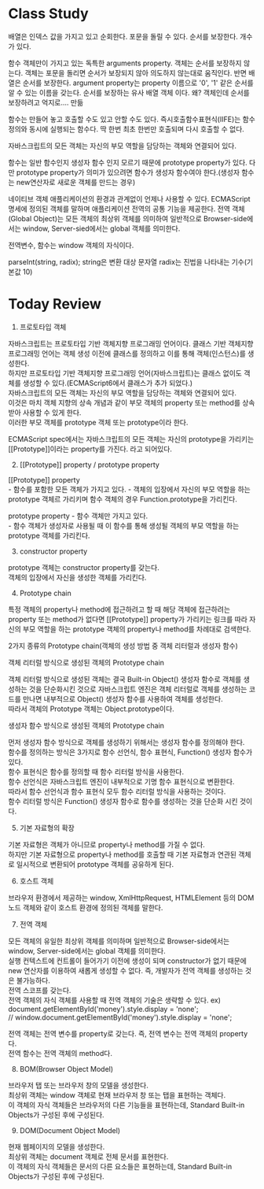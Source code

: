 # Class Study

배열은 인덱스 값을 가지고 있고 순회한다. 포문을 돌릴 수 있다. 순서를 보장한다. 개수가 있다.

함수 객체만이 가지고 있는 독특한 arguments property.
객체는 순서를 보장하지 않는다. 객체는 포문을 돌리면 순서가 보장되지 않아 의도하지 않는대로 움직인다.
반면 배열은 순서를 보장한다. 
argument property는 property 이름으로 '0', '1' 같은 순서를 알 수 있는 이름을 갖는다.
순서를 보장하는 유사 배열 객체 이다. 왜? 객체인데 순서를 보장하려고 억지로.... 만듦

함수는 만들어 놓고 호출할 수도 있고 안할 수도 있다.
즉시호출함수표현식(IIFE)는
함수 정의와 동시에 실행되는 함수다. 딱 한번 최초 한번만 호출되며 다시 호출할 수 없다.


자바스크립트의 모든 객체는 자신의 부모 역할을 담당하는 객체와 연결되어 있다. 

함수는 일반 함수인지 생성자 함수 인지 모르기 때문에 prototype property가 있다.
다만 prototype property가 의미가 있으려면 함수가 생성자 함수여야 한다.(생성자 함수는 new연산자로 새로운 객체를 만드는 경우)

네이티브 객체
애플리케이션의 환경과 관계없이 언제나 사용할 수 있다.
ECMAScript 명세에 정의된 객체를 말하며 애플리케이션 전역의 공통 기능을 제공한다.
전역 객체(Global Object)는 모든 객체의 최상위 객체를 의미하여 일반적으로 Browser-side에서는 window, Server-sied에서는 global 객체를 의미한다.

전역변수, 함수는 window 객체의 자식이다.

parseInt(string, radix);
string은 변환 대상 문자열
radix는 진법을 나타내는 기수(기본값 10)

# Today Review

1. 프로토타입 객체

자바스크립트는 프로토타입 기반 객체지향 프로그래밍 언어이다.
클래스 기반 객체지향 프로그래밍 언어는 객체 생성 이전에 클래스를 정의하고 이를 통해 객체(인스턴스)를 생성한다.  
하지만 프로토타입 기반 객체지향 프로그래밍 언어(자바스크립트)는 클래스 없이도 객체를 생성할 수 있다.(ECMAScript6에서 클래스가 추가 되었다.)  
자바스크립트의 모든 객체는 자신의 부모 역할을 담당하는 객체와 연결되어 있다.  
이것은 마치 객체 지향의 상속 개념과 같이 부모 객체의 property 또는 method를 상속받아 사용할 수 있게 한다.  
이러한 부모 객체를 prototype 객체 또는 prototype이라 한다.  

ECMAScript spec에서는 자바스크립트의 모든 객체는 자신의 prototype을 가리키는 [[Prototype]]이라는 property를 가진다. 라고 되어있다.

2. [[Prototype]] property / prototype property

[[Prototype]] property  
    - 함수를 포함한 모든 객체가 가지고 있다.
    - 객체의 입장에서 자신의 부모 역할을 하는 prototype 객체르 가리키며 함수 객체의 경우 Function.prototype을 가리킨다.  

prototype property
    - 함수 객체만 가지고 있다.  
    - 함수 객체가 생성자로 사용될 때 이 함수를 통해 생성될 객체의 부모 역할을 하는 prototype 객체를 가리킨다.  

3. constructor property

prototype 객체는 constructor property를 갖는다.  
객체의 입장에서 자신을 생성한 객체를 가리킨다.  

4. Prototype chain

특정 객체의 property나 method에 접근하려고 할 때 해당 객체에 접근하려는 property 또는 method가 없다면 [[Prototype]] property가 가리키는 링크를 따라 자신의 부모 역할을 하는 prototype 객체의 property나 method를 차례대로 검색한다.  

2가지 종류의 Prototype chain(객체의 생성 방법 중 객체 리터럴과 생성자 함수)  

객체 리터럴 방식으로 생성된 객체의 Prototype chain

객체 리터럴 방식으로 생성된 객체는 결국 Built-in Object() 생성자 함수로 객체를 생성하는 것을 단순화시킨 것으로 자바스크립트 엔진은 객체 리터럴로 객체를 생성하는 코드를 만나면 내부적으로 Object() 생성자 함수를 사용하여 객체를 생성한다.  
따라서 객체의 Prototype 객체는 Object.prototype이다.  

생성자 함수 방식으로 생성된 객체의 Prototype chain

먼저 생성자 함수 방식으로 객체를 생성하기 위해서는 생성자 함수를 정의해야 한다.  
함수를 정의하는 방식은 3가지로 함수 선언식, 함수 표현식, Function() 생성자 함수가 있다.  
함수 표현식은 함수를 정의할 때 함수 리터럴 방식을 사용한다.  
함수 선언식은 자바스크립트 엔진이 내부적으로 기명 함수 표현식으로 변환한다.  
따라서 함수 선언식과 함수 표현식 모두 함수 리터럴 방식을 사용하는 것이다.  
함수 리터럴 방식은 Function() 생성자 함수로 함수를 생성하는 것을 단순화 시킨 것이다.  

5. 기본 자료형의 확장

기본 자료형은 객체가 아니므로 property나 method를 가질 수 없다.  
하지만 기본 자료형으로 property나 method를 호출할 때 기본 자료형과 연관된 객체로 일시적으로 변환되어 prototype 객체를 공유하게 된다.

6. 호스트 객체

브라우저 환경에서 제공하는 window, XmlHttpRequest, HTMLElement 등의 DOM 노드 객체와 같이 호스트 환경에 정의된 객체를 말한다.  

7. 전역 객체

모든 객체의 유일한 최상위 객체를 의미하며 일반적으로 Browser-side에서는 window, Server-side에서는 global 객체를 의미한다.  
실행 컨텍스트에 컨트롤이 들어가기 이전에 생성이 되며 constructor가 없기 때문에 new 연산자를 이용하여 새롭게 생성할 수 없다. 즉, 개발자가 전역 객체를 생성하는 것은 불가능하다.  
전역 스코프를 갖는다.  
전역 객체의 자식 객체를 사용할 때 전역 객체의 기술은 생략할 수 있다.
ex)  
document.getElementById('money').style.display = 'none';  
// window.document.getElementById('money').style.display = 'none';  

전역 객체는 전역 변수를 property로 갖는다. 즉, 전역 변수는 전역 객체의 property다.  
전역 함수는 전역 객체의 method다.  

8. BOM(Browser Object Model)

브라우저 탭 또는 브라우저 창의 모델을 생성한다.  
최상위 객체는 window 객체로 현재 브라우저 창 또는 탭을 표현하는 객체다.  
이 객체의 자식 객체들은 브라우저의 다른 기능들을 표현하는데, Standard Built-in Objects가 구성된 후에 구성된다.  

9. DOM(Document Object Model)

현재 웹페이지의 모델을 생성한다.  
최상위 객체는 document 객체로 전체 문서를 표현한다.  
이 객체의 자식 객체들은 문서의 다른 요소들은 표현하는데, Standard Built-in Objects가 구성된 후에 구성된다.


